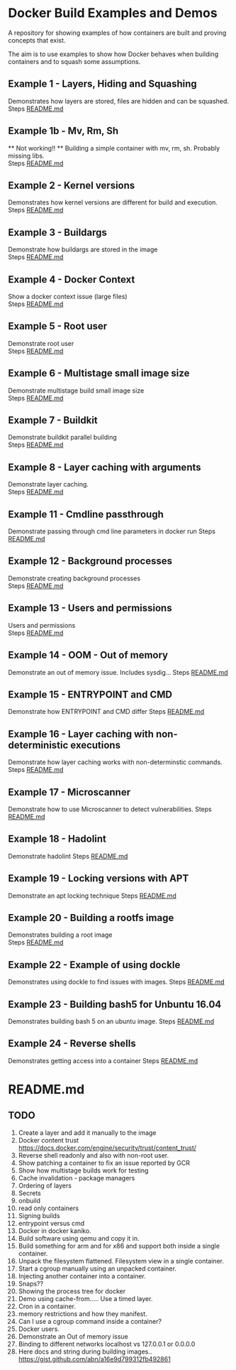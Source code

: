 # Docker Build Examples and Demos
A repository for showing examples of how containers are built and proving concepts that exist. 

The aim is to use examples to show how Docker behaves when building containers and to squash some assumptions. 

## Example 1 - Layers, Hiding and Squashing
Demonstrates how layers are stored, files are hidden and can be squashed.  
Steps [README.md](./01_layers_hiding/README.md)  

## Example 1b - Mv, Rm, Sh
** Not working!! **
Building a simple container with mv, rm, sh.  Probably missing libs.  
Steps [README.md](./01b_mv_cp_rm/README.md)  

## Example 2 - Kernel versions
Demonstrates how kernel versions are different for build and execution.  
Steps [README.md](./02_kernel_versions/README.md)  


## Example 3 - Buildargs 
Demonstrate how buildargs are stored in the image  
Steps [README.md](./03_buildargs_storage/README.md)  


## Example 4 - Docker Context 
Show a docker context issue (large files)  
Steps [README.md](./04_docker_context/README.md)  


## Example 5 - Root user 
Demonstrate root user  
Steps [README.md](./05_root_user/README.md)  


## Example 6 - Multistage small image size
Demonstrate multistage build small image size  
Steps [README.md](./06_multistage/README.md)  


## Example 7 - Buildkit
Demonstrate buildkit parallel building  
Steps [README.md](./07_buildkit_parallelbuilds/README.md)  


## Example 8 - Layer caching with arguments
Demonstrate layer caching.  
Steps [README.md](./08_caching_arguments/README.md)  


## Example 11 - Cmdline passthrough
Demonstrate passing through cmd line parameters in docker run 
Steps [README.md](./11_cmdline_passthrough/README.md)  


## Example 12 - Background processes
Demonstrate creating background processes  
Steps [README.md](./12_background_processes/README.md)  


## Example 13 - Users and permissions
Users and permissions  
Steps [README.md](./13_users_and_permissions/README.md)  


## Example 14 - OOM - Out of memory
Demonstrate an out of memory issue.  Includes sysdig...
Steps [README.md](./14_out_of_memory/README.md)  


## Example 15 - ENTRYPOINT and CMD
Demonstrate how ENTRYPOINT and CMD differ
Steps [README.md](./15_entrypoint_and_cmd/README.md)  


## Example 16 - Layer caching with non-deterministic executions
Demonstrate how layer caching works with non-determinstic commands.
Steps [README.md](./16_cache_fails/README.md)  


## Example 17 - Microscanner
Demonstrate how to use Microscanner to detect vulnerabilities.
Steps [README.md](./17_microscanner/README.md)  


## Example 18 - Hadolint
Demonstrate hadolint
Steps [README.md](./18_hadolint/README.md) 


## Example 19 - Locking versions with APT
Demonstrate an apt locking technique
Steps [README.md](./19_apt_locking/README.md) 


## Example 20 - Building a rootfs image
Demonstrates building a root image  
Steps [README.md](./20_build_root/README.md) 



## Example 22 - Example of using dockle
Demonstrates using dockle to find issues with images. 
Steps [README.md](./22_dockle/README.md) 

## Example 23 - Building bash5 for Unbuntu 16.04
Demonstrates building bash 5 on an ubuntu image. 
Steps [README.md](./23_bash5_ubuntu/README.md) 

## Example 24 - Reverse shells
Demonstrates getting access into a container
Steps [README.md](./24_reverse_shell/README.md) 

# README.md


## TODO
1. Create a layer and add it manually to the image
1. Docker content trust https://docs.docker.com/engine/security/trust/content_trust/
1. Reverse shell readonly and also with non-root user.
1. Show patching a container to fix an issue reported by GCR
1. Show how multistage builds work for testing
1. Cache invalidation - package managers 
1. Ordering of layers
1. Secrets
1. onbuild
1. read only containers
1. Signing builds
1. entrypoint versus cmd
1. Docker in docker kaniko. 
1. Build software using qemu and copy it in. 
1. Build something for arm and for x86 and support both inside a single container. 
1. Unpack the filesystem flattened.  Filesystem view in a single container.
1. Start a cgroup manually using an unpacked container.
1. Injecting another container into a container. 
1. Snaps??
1. Showing the process tree for docker
1. Demo using cache-from.....  Use a timed layer.
1. Cron in a container. 
1. memory restrictions and how they manifest. 
1. Can I use a cgroup command inside a container?
1. Docker users. 
1. Demonstrate an Out of memory issue  
1. Binding to different networks localhost vs 127.0.0.1 or 0.0.0.0
1. Here docs and string during building images.. https://gist.github.com/abn/a16e9d799312fb492861

